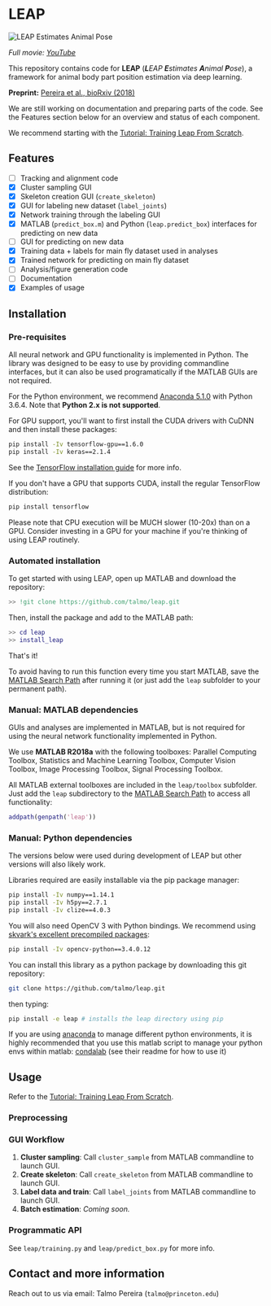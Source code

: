 # LEAP

![LEAP Estimates Animal Pose](https://raw.githubusercontent.com/talmo/leap/master/docs/supp_mov1-long_clip.gif "LEAP Estimates Animal Pose")

_Full movie: [YouTube](https://youtu.be/ZmLQNbCbstk)_

This repository contains code for **LEAP** (_**L**EAP **E**stimates **A**nimal **P**ose_), a framework for animal body part position estimation via deep learning.

**Preprint:** [Pereira et al., bioRxiv (2018)](https://doi.org/10.1101/331181)

We are still working on documentation and preparing parts of the code. See the Features section below for an overview and status of each component.

We recommend starting with the [Tutorial: Training Leap From Scratch](https://github.com/talmo/leap/wiki/Tutorial:-Training-LEAP-from-scratch).

## Features
- [ ] Tracking and alignment code
- [x] Cluster sampling GUI
- [x] Skeleton creation GUI (`create_skeleton`)
- [x] GUI for labeling new dataset (`label_joints`)
- [x] Network training through the labeling GUI
- [x] MATLAB (`predict_box.m`) and Python (`leap.predict_box`) interfaces for predicting on new data
- [ ] GUI for predicting on new data
- [x] Training data + labels for main fly dataset used in analyses
- [x] Trained network for predicting on main fly dataset
- [ ] Analysis/figure generation code
- [ ] Documentation
- [x] Examples of usage

## Installation
### Pre-requisites
All neural network and GPU functionality is implemented in Python. The library was designed to be easy to use by providing commandline interfaces, but it can also be used programatically if the MATLAB GUIs are not required.

For the Python environment, we recommend [Anaconda 5.1.0](https://www.anaconda.com/download/) with Python 3.6.4. Note that **Python 2.x is not supported**.

For GPU support, you'll want to first install the CUDA drivers with CuDNN and then install these packages:
```bash
pip install -Iv tensorflow-gpu==1.6.0
pip install -Iv keras==2.1.4
```
See the [TensorFlow installation guide](https://www.tensorflow.org/install/) for more info.

If you don't have a GPU that supports CUDA, install the regular TensorFlow distribution:
```bash
pip install tensorflow
```

Please note that CPU execution will be MUCH slower (10-20x) than on a GPU. Consider investing in a GPU for your machine if you're thinking of using LEAP routinely.

### Automated installation
To get started with using LEAP, open up MATLAB and download the repository:
```matlab
>> !git clone https://github.com/talmo/leap.git
```

Then, install the package and add to the MATLAB path:
```matlab
>> cd leap
>> install_leap
```

That's it!

To avoid having to run this function every time you start MATLAB, save the [MATLAB Search Path](https://www.mathworks.com/help/matlab/matlab_env/what-is-the-matlab-search-path.html) after running it (or just add the `leap` subfolder to your permanent path).

### Manual: MATLAB dependencies
GUIs and analyses are implemented in MATLAB, but is not required for using the neural network functionality implemented in Python.

We use **MATLAB R2018a** with the following toolboxes: Parallel Computing Toolbox, Statistics and Machine Learning Toolbox, Computer Vision Toolbox, Image Processing Toolbox, Signal Processing Toolbox.

All MATLAB external toolboxes are included in the `leap/toolbox` subfolder. Just add the `leap` subdirectory to the [MATLAB Search Path](https://www.mathworks.com/help/matlab/matlab_env/what-is-the-matlab-search-path.html) to access all functionality:
```matlab
addpath(genpath('leap'))
```

### Manual: Python dependencies
The versions below were used during development of LEAP but other versions will also likely work.

Libraries required are easily installable via the pip package manager:
```bash
pip install -Iv numpy==1.14.1
pip install -Iv h5py==2.7.1
pip install -Iv clize==4.0.3
```

You will also need OpenCV 3 with Python bindings. We recommend using [skvark's excellent precompiled packages](https://github.com/skvark/opencv-python):
```bash
pip install -Iv opencv-python==3.4.0.12
```

You can install this library as a python package by downloading this git repository:

```bash
git clone https://github.com/talmo/leap.git
```

then typing:
```bash
pip install -e leap # installs the leap directory using pip
```

If you are using [anaconda](https://conda.io/docs/user-guide/getting-started.html)
to manage different python environments, it is highly recommended that you use this
matlab script to manage your python envs within matlab:
[condalab](https://github.com/wingillis/condalab) (see their readme for how to use it)

## Usage
Refer to the [Tutorial: Training Leap From Scratch](https://github.com/talmo/leap/wiki/Tutorial:-Training-LEAP-from-scratch).

### Preprocessing

### GUI Workflow
1. **Cluster sampling**: Call `cluster_sample` from MATLAB commandline to launch GUI.
2. **Create skeleton**: Call `create_skeleton` from MATLAB commandline to launch GUI.
3. **Label data and train**: Call `label_joints` from MATLAB commandline to launch GUI.
4. **Batch estimation**: _Coming soon._

### Programmatic API
See `leap/training.py` and `leap/predict_box.py` for more info.

## Contact and more information
Reach out to us via email: Talmo Pereira (`talmo@princeton.edu`)
